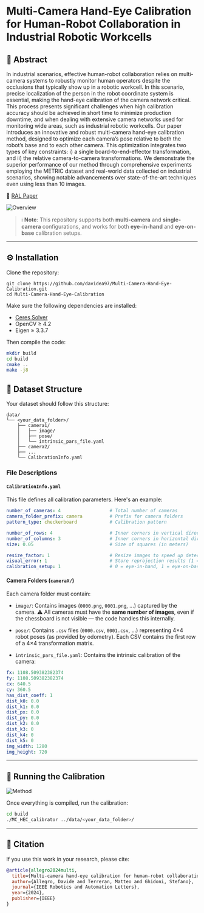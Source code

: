 # Multi-Camera Hand-Eye Calibration for Human-Robot Collaboration in Industrial Robotic Workcells
## 📝 Abstract
In industrial scenarios, effective human-robot collaboration relies on multi-camera systems to robustly monitor human operators despite the occlusions that typically show up in a robotic workcell. In this scenario, precise localization of the person in the robot coordinate system is essential, making the hand-eye calibration of the camera network critical. This process presents significant challenges when high calibration accuracy should be achieved in short time to minimize production downtime, and when dealing with extensive camera networks used for monitoring wide areas, such as industrial robotic workcells. Our paper introduces an innovative and robust multi-camera hand-eye calibration method, designed to optimize each camera’s pose relative to both the robot’s base and to each other camera. This optimization integrates two types of key constraints: i) a single board-to-end-effector transformation, and ii) the relative camera-to-camera transformations. We demonstrate the superior performance of our method through comprehensive experiments employing the METRIC dataset and real-world data collected on industrial scenarios, showing notable advancements over state-of-the-art techniques even using less than 10 images. 

📄 [RAL Paper](https://ieeexplore.ieee.org/stamp/stamp.jsp?arnumber=10694716)

![Overview](images/MEMROC_block.png)

> ℹ️ **Note**: This repository supports both **multi-camera** and **single-camera** configurations, and works for both **eye-in-hand** and **eye-on-base** calibration setups.

---

## ⚙️ Installation

Clone the repository:

```
git clone https://github.com/davidea97/Multi-Camera-Hand-Eye-Calibration.git
cd Multi-Camera-Hand-Eye-Calibration
```

Make sure the following dependencies are installed:

* [Ceres Solver](http://ceres-solver.org/)
* OpenCV ≥ 4.2
* Eigen ≥ 3.3.7

Then compile the code:

```bash
mkdir build
cd build
cmake ..
make -j8
```


## 📁 Dataset Structure

Your dataset should follow this structure:

```
data/
└── <your_data_folder>/
    ├── camera1/
    │   ├── image/
    │   ├── pose/
    │   └── intrinsic_pars_file.yaml
    ├── camera2/
    ├── ...
    └── CalibrationInfo.yaml
```

### File Descriptions

#### `CalibrationInfo.yaml`

This file defines all calibration parameters. Here's an example:

```yaml
number_of_cameras: 4                  # Total number of cameras
camera_folder_prefix: camera          # Prefix for camera folders
pattern_type: checkerboard            # Calibration pattern

number_of_rows: 4                     # Inner corners in vertical direction
number_of_columns: 3                  # Inner corners in horizontal direction
size: 0.05                            # Size of squares (in meters)

resize_factor: 1                      # Resize images to speed up detection
visual_error: 1                       # Store reprojection results (1 = yes)
calibration_setup: 1                  # 0 = eye-in-hand, 1 = eye-on-base
```


#### Camera Folders (`cameraX/`)

Each camera folder must contain:

* `image/`: Contains images (`0000.png`, `0001.png`, ...) captured by the camera.
  ⚠️ All cameras must have the **same number of images**, even if the chessboard is not visible — the code handles this internally.

* `pose/`: Contains `.csv` files (`0000.csv`, `0001.csv`, ...) representing 4×4 robot poses (as provided by odometry). Each CSV contains the first row of a 4×4 transformation matrix.

* `intrinsic_pars_file.yaml`: Contains the intrinsic calibration of the camera:

```yaml
fx: 1108.509382382374
fy: 1108.509382382374
cx: 640.5
cy: 360.5
has_dist_coeff: 1
dist_k0: 0.0
dist_k1: 0.0
dist_px: 0.0
dist_py: 0.0
dist_k2: 0.0
dist_k3: 0
dist_k4: 0
dist_k5: 0
img_width: 1280
img_height: 720
```

---

## 🚀 Running the Calibration

![Method](images/method.png)

Once everything is compiled, run the calibration:

```bash
cd build
./MC_HEC_calibrator ../data/<your_data_folder>/
```

---

## 📖 Citation

If you use this work in your research, please cite:

```bibtex
@article{allegro2024multi,
  title={Multi-camera hand-eye calibration for human-robot collaboration in industrial robotic workcells},
  author={Allegro, Davide and Terreran, Matteo and Ghidoni, Stefano},
  journal={IEEE Robotics and Automation Letters},
  year={2024},
  publisher={IEEE}
}
```


